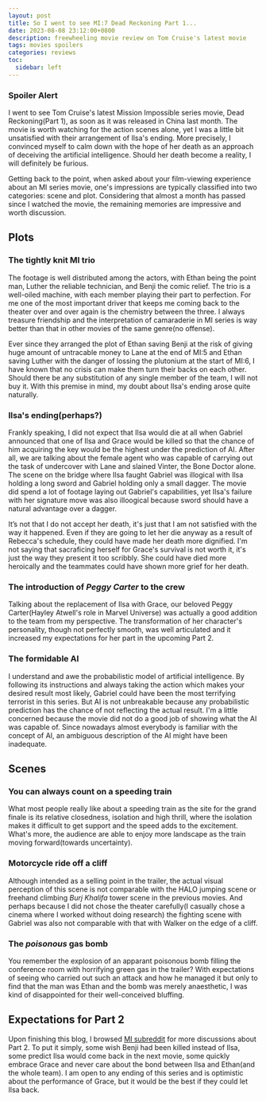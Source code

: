 ```yaml
---
layout: post
title: So I went to see MI:7 Dead Reckoning Part 1...
date: 2023-08-08 23:12:00+0800
description: freewheeling movie review on Tom Cruise's latest movie
tags: movies spoilers
categories: reviews
toc:
  sidebar: left
---
```

### Spoiler Alert

I went to see Tom Cruise's latest Mission Impossible series movie, Dead Reckoning(Part 1), as soon as it was released in China last month. The movie is worth watching for the action scenes alone, yet I was a little bit unsatisfied with their arrangement of Ilsa's ending. More precisely, I convinced myself to calm down with the hope of her death as an approach of deceiving the artificial intelligence. Should her death become a reality, I will definitely be furious.

Getting back to the point, when asked about your film-viewing experience about an MI series movie, one's impressions are typically classified into two categories: scene and plot. Considering that almost a month has passed since I watched the movie, the remaining memories are impressive and worth discussion.

## Plots

### The tightly knit MI trio

The footage is well distributed among the actors, with Ethan being the point man, Luther the reliable technician, and Benji the comic relief. The trio is a well-oiled machine, with each member playing their part to perfection. For me one of the most important driver that keeps me coming back to the theater over and over again is the chemistry between the three. I always treasure friendship and the interpretation of camaraderie in MI series is way better than that in other movies of the same genre(no offense).

Ever since they arranged the plot of Ethan saving Benji at the risk of giving huge amount of untracable money to Lane at the end of MI:5 and Ethan saving Luther with the danger of lossing the plutonium at the start of MI:6, I have known that no crisis can make them turn their backs on each other. Should there be any substitution of any single member of the team, I will not buy it. With this premise in mind, my doubt about Ilsa's ending arose quite naturally.

### Ilsa's ending(perhaps?)

Frankly speaking, I did not expect that Ilsa would die at all when Gabriel announced that one of Ilsa and Grace would be killed so that the chance of him acquiring the key would be the highest under the prediction of AI. After all, we are talking about the female agent who was capable of carrying out the task of undercover with Lane and slained Vinter, the Bone Doctor alone. The scene on the bridge where Ilsa faught Gabriel was illogical with Ilsa holding a long sword and Gabriel holding only a small dagger. The movie did spend a lot of footage laying out Gabriel's capabilities, yet Ilsa's failure with her signature move was also illoogical because sword should have a natural advantage over a dagger.

It’s not that I do not accept her death, it's just that I am not satisfied with the way it happened. Even if they are going to let her die anyway as a result of Rebecca's schedule, they could have made her death more dignified. I'm not saying that sacraficing herself for Grace's survival is not worth it, it's just the way they present it too scribbly. She could have died more heroically and the teammates could have shown more grief for her death.

### The introduction of *Peggy Carter* to the crew

Talking about the replacement of Ilsa with Grace, our beloved Peggy Carter(Hayley Atwell's role in Marvel Universe) was actually a good addition to the team from my perspective. The transformation of her character's personality, though not perfectly smooth, was well articulated and it increased my expectations for her part in the upcoming Part 2. 

### The formidable AI

I understand and awe the probabilistic model of artificial intelligence. By following its instructions and always taking the action which makes your desired result most likely, Gabriel could have been the most terrifying terrorist in this series. But AI is not unbreakable because any probabilistic prediction has the chance of not reflecting the actual result. I'm a little concerned because the movie did not do a good job of showing what the AI was capable of. Since nowadays almost everybody is familiar with the concept of AI, an ambiguous description of the AI might have been inadequate.

## Scenes

### You can always count on a speeding train

What most people really like about a speeding train as the site for the grand finale is its relative closedness, isolation and high thrill, where the isolation makes it difficult to get support and the speed adds to the excitement. What's more, the audience are able to enjoy more landscape as the train moving forward(towards uncertainty). 

### Motorcycle ride off a cliff

Although intended as a selling point in the trailer, the actual visual perception of this scene is not comparable 
with the HALO jumping scene or freehand climbing *Burj Khalifa* tower scene in the previous movies. And perhaps because I did not chose the theater carefully(I casually chose a cinema where I worked without doing research) the fighting scene with Gabriel was also not comparable with that with Walker on the edge of a cliff.
### The *poisonous* gas bomb

You remember the explosion of an apparant poisonous bomb filling the conference room with horrifying green gas in the trailer? With expectations of seeing who carried out such an attack and how he managed it but only to find that the man was Ethan and the bomb was merely anaesthetic, I was kind of disappointed for their well-conceived bluffing.

## Expectations for Part 2

Upon finishing this blog, I browsed [MI subreddit](https://www.reddit.com/r/Mission_Impossible/) for more discussions about Part 2. To put it simply, some wish Benji had been killed instead of Ilsa, some predict Ilsa would come back in the next movie, some quickly embrace Grace and never care about the bond between Ilsa and Ethan(and the whole team). I am open to any ending of this series and is optimistic about the performance of Grace, but it would be the best if they could let Ilsa back. 